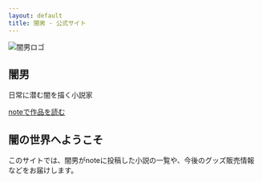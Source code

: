 ```yaml
---
layout: default
title: 闇男 - 公式サイト
---
```


<section class="hero">
  <div class="hero-content">
    <img src="{{ '/assets/images/logo.png' | relative_url }}" 
         alt="闇男ロゴ" 
         class="hero-logo">
    <h1>闇男</h1>
    <p>日常に潜む闇を描く小説家</p>
    <a href="https://note.com/yamiotoko" target="_blank" class="note-link">
      noteで作品を読む
    </a>
  </div>
</section>

<section class="about-section">
  <div class="container">
    <h2>闇の世界へようこそ</h2>
    <p>このサイトでは、闇男がnoteに投稿した小説の一覧や、今後のグッズ販売情報などをお届けします。</p>
  </div>
</section>